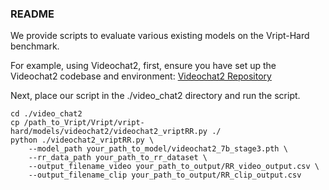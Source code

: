 ### README

We provide scripts to evaluate various existing models on the Vript-Hard benchmark.

For example, using Videochat2, first, ensure you have set up the Videochat2 codebase and environment:
[Videochat2 Repository](https://github.com/OpenGVLab/Ask-Anything/tree/main/video_chat2)

Next, place our script in the ./video_chat2 directory and run the script.
```
cd ./video_chat2
cp /path_to_Vript/Vript/vript-hard/models/videochat2/videochat2_vriptRR.py ./
python ./videochat2_vriptRR.py \
    --model_path your_path_to_model/videochat2_7b_stage3.pth \
    --rr_data_path your_path_to_rr_dataset \
    --output_filename_video your_path_to_output/RR_video_output.csv \
    --output_filename_clip your_path_to_output/RR_clip_output.csv
```

